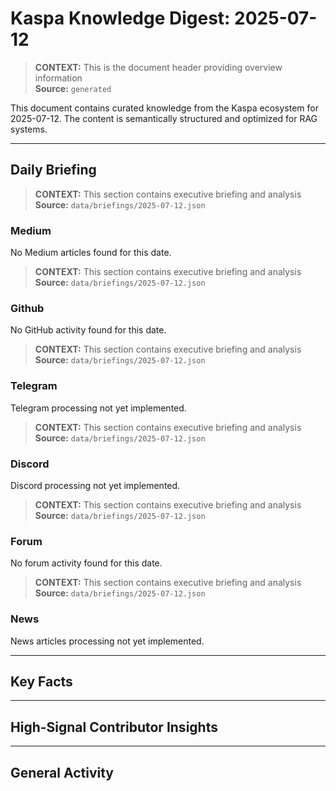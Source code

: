 # Kaspa Knowledge Digest: 2025-07-12

> **CONTEXT:** This is the document header providing overview information  
> **Source:** `generated`

This document contains curated knowledge from the Kaspa ecosystem
for 2025-07-12. The content is semantically structured and optimized
for RAG systems.

---

## Daily Briefing

> **CONTEXT:** This section contains executive briefing and analysis  
> **Source:** `data/briefings/2025-07-12.json`

### Medium

No Medium articles found for this date.

> **CONTEXT:** This section contains executive briefing and analysis  
> **Source:** `data/briefings/2025-07-12.json`

### Github

No GitHub activity found for this date.

> **CONTEXT:** This section contains executive briefing and analysis  
> **Source:** `data/briefings/2025-07-12.json`

### Telegram

Telegram processing not yet implemented.

> **CONTEXT:** This section contains executive briefing and analysis  
> **Source:** `data/briefings/2025-07-12.json`

### Discord

Discord processing not yet implemented.

> **CONTEXT:** This section contains executive briefing and analysis  
> **Source:** `data/briefings/2025-07-12.json`

### Forum

No forum activity found for this date.

> **CONTEXT:** This section contains executive briefing and analysis  
> **Source:** `data/briefings/2025-07-12.json`

### News

News articles processing not yet implemented.

---

## Key Facts



---

## High-Signal Contributor Insights



---

## General Activity

